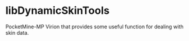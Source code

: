 # libDynamicSkinTools
PocketMine-MP Virion that provides some useful function for dealing with skin data.
